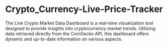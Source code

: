 # Crypto_Currency-Live-Price-Tracker
The Live Crypto Market Data Dashboard is a real-time visualization tool designed to provide insights into cryptocurrency market trends. Utilizing data retrieved directly from the CoinGecko API, this dashboard offers dynamic and up-to-date information on various aspects.
